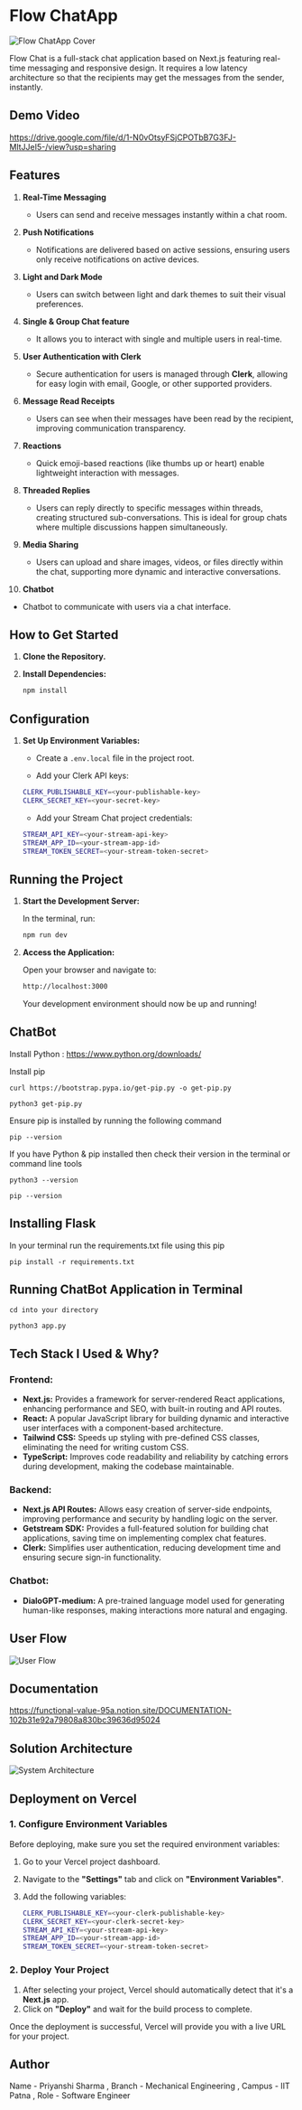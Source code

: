 # Flow ChatApp 

![Flow ChatApp Cover](public/interface.png)

Flow Chat is a full-stack chat application based on Next.js featuring real-time messaging and responsive design. It requires a low latency architecture so that the recipients may get the messages from the sender, instantly.

## Demo Video 
https://drive.google.com/file/d/1-N0vOtsyFSjCPOTbB7G3FJ-MltJJeI5-/view?usp=sharing

## Features

1. **Real-Time Messaging**  
   - Users can send and receive messages instantly within a chat room.
     
2. **Push Notifications**  
   - Notifications are delivered based on active sessions, ensuring users only receive notifications on active devices.

3. **Light and Dark Mode**  
   - Users can switch between light and dark themes to suit their visual preferences.
     
4. **Single & Group Chat feature** 
   - It allows you to interact with single and multiple users in real-time.
     
5. **User Authentication with Clerk**  
   - Secure authentication for users is managed through **Clerk**, allowing for easy login with email, Google, or other supported providers.

6. **Message Read Receipts**  
   - Users can see when their messages have been read by the recipient, improving communication transparency.

7. **Reactions**  
   - Quick emoji-based reactions (like thumbs up or heart) enable lightweight interaction with messages.
     
8. **Threaded Replies**  
   - Users can reply directly to specific messages within threads, creating structured sub-conversations. This is ideal for group chats where multiple discussions happen simultaneously.
     
9. **Media Sharing**  
    - Users can upload and share images, videos, or files directly within the chat, supporting more dynamic and interactive conversations.
      
10. **Chatbot**  
   - Chatbot to communicate with users via a chat interface.         



## How to Get Started

1. **Clone the Repository.**
   
2. **Install Dependencies:**
   ```bash
   npm install
   ```
## Configuration

1. **Set Up Environment Variables:**
    - Create a `.env.local` file in the project root.
      
    - Add your Clerk API keys:
    ```bash
    CLERK_PUBLISHABLE_KEY=<your-publishable-key>
    CLERK_SECRET_KEY=<your-secret-key>
    ```
    - Add your Stream Chat project credentials:
      
    ```bash
    STREAM_API_KEY=<your-stream-api-key>
    STREAM_APP_ID=<your-stream-app-id>
    STREAM_TOKEN_SECRET=<your-stream-token-secret>
    ```

##  Running the Project

1. **Start the Development Server:**

    In the terminal, run:
    ```bash
    npm run dev
    ```

2. **Access the Application:** 

    Open your browser and navigate to:
    ```bash
    http://localhost:3000
    ```

    Your development environment should now be up and running!

## ChatBot

Install Python : https://www.python.org/downloads/

Install pip

```
curl https://bootstrap.pypa.io/get-pip.py -o get-pip.py
```

```
python3 get-pip.py
```

Ensure pip is installed by running the following command

```
pip --version
```

If you have Python & pip installed then check their version in the terminal or command line tools

```
python3 --version
```

```
pip --version
```

## Installing Flask

In your terminal run the requirements.txt file using this pip

```
pip install -r requirements.txt
```

## Running ChatBot Application in Terminal

```
cd into your directory
```

```
python3 app.py
```


##  Tech Stack I Used & Why?

### **Frontend:**
- **Next.js:** Provides a framework for server-rendered React applications, enhancing performance and SEO, with built-in routing and API routes.
- **React:** A popular JavaScript library for building dynamic and interactive user interfaces with a component-based architecture.
- **Tailwind CSS:** Speeds up styling with pre-defined CSS classes, eliminating the need for writing custom CSS.
- **TypeScript:** Improves code readability and reliability by catching errors during development, making the codebase maintainable.

### **Backend:**
- **Next.js API Routes:** Allows easy creation of server-side endpoints, improving performance and security by handling logic on the server.
- **Getstream SDK:** Provides a full-featured solution for building chat applications, saving time on implementing complex chat features.
- **Clerk:** Simplifies user authentication, reducing development time and ensuring secure sign-in functionality.

### **Chatbot:**
- **DialoGPT-medium:** A pre-trained language model used for generating human-like responses, making interactions more natural and engaging.

## User Flow

![User Flow](public/userflow.png)

## Documentation

https://functional-value-95a.notion.site/DOCUMENTATION-102b31e92a79808a830bc39636d95024

## Solution Architecture

![System Architecture](public/image.png)

## Deployment on Vercel

### 1. Configure Environment Variables

Before deploying, make sure you set the required environment variables:

1. Go to your Vercel project dashboard.
2. Navigate to the **"Settings"** tab and click on **"Environment Variables"**.
3. Add the following variables:
   
    ```bash
    CLERK_PUBLISHABLE_KEY=<your-clerk-publishable-key>
    CLERK_SECRET_KEY=<your-clerk-secret-key>
    STREAM_API_KEY=<your-stream-api-key>
    STREAM_APP_ID=<your-stream-app-id>
    STREAM_TOKEN_SECRET=<your-stream-token-secret>
    ```

### 2. Deploy Your Project

1. After selecting your project, Vercel should automatically detect that it's a **Next.js** app.
2. Click on **"Deploy"** and wait for the build process to complete.

Once the deployment is successful, Vercel will provide you with a live URL for your project.

## Author
Name - Priyanshi Sharma , 
Branch - Mechanical Engineering , 
Campus - IIT Patna , 
Role - Software Engineer
